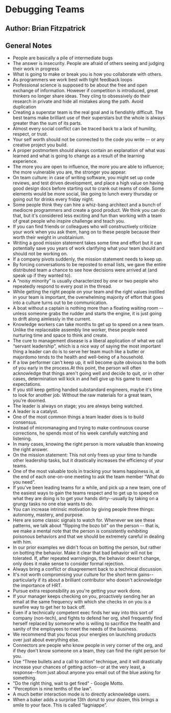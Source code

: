 # Debugging Teams
## Author: Brian Fitzpatrick

## General Notes
- People are basically a pile of intermediate bugs
- The answer is insecurity. People are afraid of others seeing and judging their work in progress
- What is going to make or break you is how you collaborate with others.
- As programmers we work best with tight feedback loops
- Professional science is supposed to be about the free and open exchange of information. However if competition is introduced, great thinkers no longer share ideas. They cling to obsessively do their research in private and hide all mistakes along the path. Avoid duplication
- Creating a superstar team is the real goal and is fiendishly difficult. The best teams make brilliant use of their superstars but the whole is always greater than the sum of its parts.
- Almost every social conflict can be traced back to a lack of humility, respect, or trust.
- Your self worth should not be connected to the code you write -- or any creative project you build.
- A proper postmortem should always contain an explanation of what was learned and what is going to change as a result of the learning experience.
- The more you are open to influence, the more you are able to influence; the more vulnerable you are, the stronger you appear.
- On team culture: in case of writing software, you might set up code reviews, and test driven development, and place a high value on having good design docs before starting out to crank out reams of code. Some elements would be more social, like going to lunch every thursday or going out for drinks every friday night.
- Some people think they can hire a whiz-bang architect and a bunch of mediocre programmers and create a good product. We think you can do that, but it's considered less exciting and fun than working with a team of great people who inspire challenge and teach you.
- If you can find friends or colleagues who will constructively criticize your work when you ask them, hang on to these people because their worth their weight in unobtainium.
- Writing a good mission statement takes some time and effort but it can potentially save you years of work clarifying what your team should and should not be working on.
- If a company pivots suddenly, the mission statement needs to keep up.
- By forcing conversations to be reposted to email lists, we gave the entire distributed team a chance to see how decisions were arrived at (and speak up if they wanted to).
- A “noisy minority” is usually characterized by one or two people who repeatedly respond to every post in the thread.
- While getting the right people on your team and the right values instilled in your team is important, the overwhelming majority of effort that goes into a culture turns out to be communication.
- A boat without a captain is nothing more than a floating waiting room -- unless someone grabs the rudder and starts the engine, it is just going to drift along aimlessly in the current.
- Knowledge workers can take months to get up to speed on a new team. Unlike the replaceable assembly line worker, these people need nurturing time and space to think and create.
- The cure to management disease is a liberal application of what we call “servant leadership”, which is a nice way of saying the most important thing a leader can do is to serve her team much like a butler or majordomo tends to the health and well-being of a household.
- If a low performer can't keep up, it will become quite obvious to the both of you early in the process.At this point, the person will often acknowledge that things aren't going well and decide to quit, or in other cases, determination will kick in and hell give up his game to meet expectations.
- If you still keep getting handed substandard engineers, maybe it's time to look for another job. Without the raw materials for a great team, you're doomed.
- The leader is always on stage; you are always being watched.
- A leader is a catalyst.
- One of the most common things a team leader does is to build consensus. 
- Instead of micromanaging and trying to make continuous course corrections, he spends most of his week carefully watching and listening.
- In many cases, knowing the right person is more valuable than knowing the right answer.
- On the mission statement: This not only frees up your time to handle other leadership tasks, but it drastically increases the efficiency of your teams.
- One of the most valuable tools in tracking your teams happiness is, at the end of each one-on-one meeting to ask the team member “What do you need”.
- If you've been leading teams for a while, and pick up a new team, one of the easiest ways to gain the teams respect and to get up to speed on what they are doing is to get your hands dirty--usually by taking on a grungy tasks no one else wants to do.
- You can increase intrinsic motivation by giving people three things: autonomy, mastery, and purpose.
- Here are some classic signals to watch for. Whenever we see these patterns, we talk about “flipping the bozo bit” on the person -- that is, we make a mental note that the person is consistently exhibiting poisonous behaviors and that we should be extremely careful in dealing with him.
- In our prior examples we didn't focus on botting the person, but rather on botting the behavior. Make it clear that bad behavior will not be tolerated. If, after repeated warningings, the behavior doesn't change, only does it make sense to consider formal rejection.
- Always bring a conflict or disagreement back to a technical discussion.
- It's not worth compromising your culture for the short term gains--particularly if its about a brilliant contributor who doesn't acknowledge the importance of HRT.
- Pursue extra responsibility as you're getting your work done. 
- If your manager keeps checking on you, proactively sending her an email at the same frequency with which she checks in on you is a surefire way to get her to back off.
- Even if a technically competent exec finds her way into this sort of company (non-tech), and fights to defend her org, shell frequently find herself replaced by someone who is willing to sacrifice the health and sanity of the employees to meet the needs of the business.
- We recommend that you focus your energies on launching products over just about everything else.
- Connectors are people who know people in very corner of the org, and if they don't know someone on a team, they can find the right person for you.
- Use “Three bullets and a call to action” technique, and it will drastically increase your chances of getting action--or at the very least, a response--from just about anyone you email out of the blue asking for something.
- "Do the right thing, wait to get fired" - Google Motto.
- "Perception is nine tenths of the law".
- A much better interaction mode is to directly acknowledge users.
- When a baker adds a surprise 13th donut to your dozen, this brings a smile to your face. This is called “lagniappe”.
